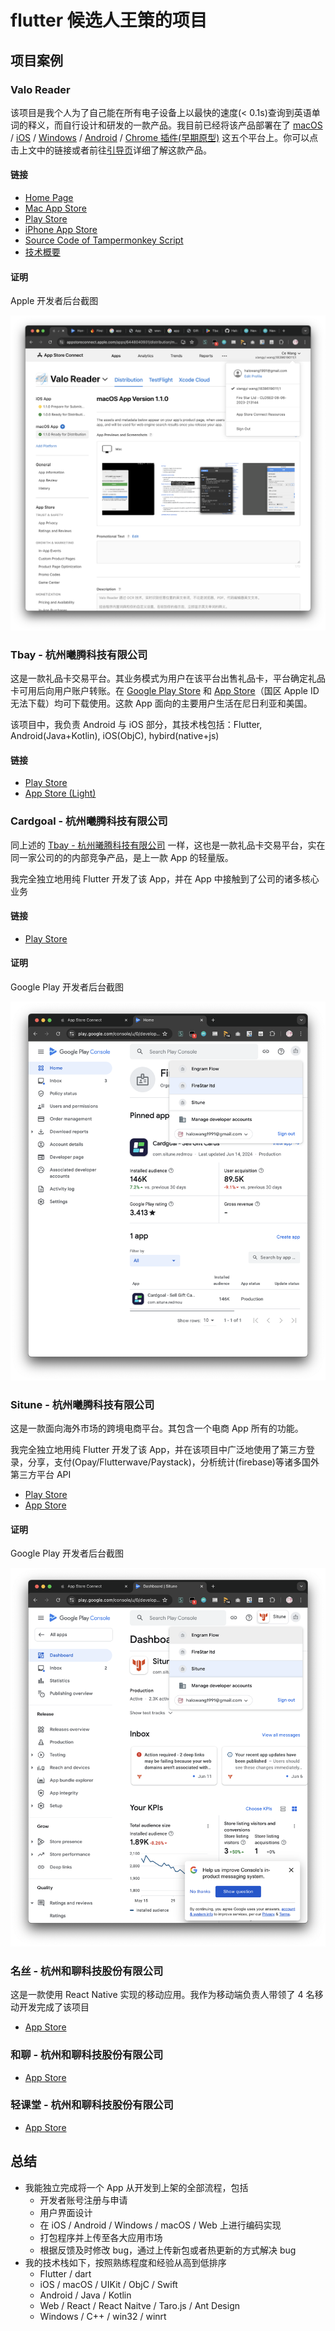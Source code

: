 # flutter 候选人王策的项目

## 项目案例

### Valo Reader

该项目是我个人为了自己能在所有电子设备上以最快的速度(< 0.1s)查询到英语单词的释义，而自行设计和研发的一款产品。我目前已经将该产品部署在了 [macOS](https://apps.apple.com/cn/app/valo-reader/id6448040931) / [iOS](https://apps.apple.com/cn/app/valo-reader/id6448040931) / [Windows](https://github.com/HaloWang/valo-reader-doc/releases/download/1.0.0_107/babel-1.0.0+107-windows-setup.exe) / [Android](https://play.google.com/store/apps/details?id=com.df.mobile) / [Chrome 插件(早期原型)](https://github.com/HaloWang/english_flow) 这五个平台上。你可以点击上文中的链接或者前往[引导页](https://halowang.github.io/valo-reader-doc/)详细了解这款产品。

#### 链接

- [Home Page](https://halowang.github.io/valo-reader-doc/)
- [Mac App Store](https://apps.apple.com/us/app/valo-reader/id6448040931)
- [Play Store](https://play.google.com/store/apps/details?id=com.df.mobile)
- [iPhone App Store](https://apps.apple.com/us/app/valo-reader/id6448040931?platform=iphone)
- [Source Code of Tampermonkey Script](https://github.com/HaloWang/english_flow)
- [技术概要](https://halowang.github.io/valo-reader-doc/blog/tech_detail_macos)

#### 证明

Apple 开发者后台截图

![Apple 开发者后台](./vr.connect.png)

### Tbay - 杭州曦腾科技有限公司

这是一款礼品卡交易平台。其业务模式为用户在该平台出售礼品卡，平台确定礼品卡可用后向用户账户转账。在 [Google Play Store](https://play.google.com/store/apps/details?id=com.gonglian.tbay&hl=en&gl=US) 和 [App Store](https://apps.apple.com/us/app/gift-card-on-tbay/id6472409948)（国区 Apple ID 无法下载）均可下载使用。这款 App 面向的主要用户生活在尼日利亚和美国。

该项目中，我负责 Android 与 iOS 部分，其技术栈包括：Flutter, Android(Java+Kotlin), iOS(ObjC), hybird(native+js)

#### 链接

- [Play Store](https://play.google.com/store/apps/details?id=com.gonglian.tbay&hl=en)
- [App Store (Light)](https://apps.apple.com/us/app/gift-card-on-tbay/id6472409948)

### Cardgoal - 杭州曦腾科技有限公司

同上述的 [Tbay - 杭州曦腾科技有限公司](#tbay---杭州曦腾科技有限公司) 一样，这也是一款礼品卡交易平台，实在同一家公司的的内部竞争产品，是上一款 App 的轻量版。

我完全独立地用纯 Flutter 开发了该 App，并在 App 中接触到了公司的诸多核心业务

#### 链接

- [Play Store](https://play.google.com/store/apps/details?id=com.situne.redmou&hl=en)

#### 证明

Google Play 开发者后台截图

![Google Play 开发者后台](./cg.console.png)

### Situne - 杭州曦腾科技有限公司

这是一款面向海外市场的跨境电商平台。其包含一个电商 App 所有的功能。

我完全独立地用纯 Flutter 开发了该 App，并在该项目中广泛地使用了第三方登录，分享，支付(Opay/Flutterwave/Paystack)，分析统计(firebase)等诸多国外第三方平台 API

- [Play Store](https://play.google.com/store/apps/details?id=com.situne.shop&hl=en)
- [App Store](https://apps.apple.com/us/app/situne/id6443579510)

#### 证明

Google Play 开发者后台截图

![Google Play 开发者后台](./st.console.png)

### 名丝 - 杭州和聊科技股份有限公司

这是一款使用 React Native 实现的移动应用。我作为移动端负责人带领了 4 名移动开发完成了该项目

- [App Store](https://apps.apple.com/az/app/%E5%90%8D%E4%B8%9D%E7%BE%8E%E5%8F%91%E6%95%99%E8%82%B2/id1566811877)

### 和聊 - 杭州和聊科技股份有限公司

- [App Store](https://apps.apple.com/hk/app/%E5%92%8C%E8%81%8A-%E4%BA%BA%E8%84%89%E6%88%90%E5%B0%B1%E4%BA%8B%E4%B8%9A/id542575938)

### 轻课堂 - 杭州和聊科技股份有限公司

- [App Store](https://apps.apple.com/cn/app/%E8%BD%BB%E8%AF%BE%E5%A0%82/id1423061917)

## 总结

- 我能独立完成将一个 App 从开发到上架的全部流程，包括
  - 开发者账号注册与申请
  - 用户界面设计
  - 在 iOS / Android / Windows / macOS / Web 上进行编码实现
  - 打包程序并上传至各大应用市场
  - 根据反馈及时修改 bug，通过上传新包或者热更新的方式解决 bug
- 我的技术栈如下，按照熟练程度和经验从高到低排序
  - Flutter / dart
  - iOS / macOS / UIKit / ObjC / Swift
  - Android / Java / Kotlin
  - Web / React / React Naitve / Taro.js / Ant Design
  - Windows / C++ / win32 / winrt

